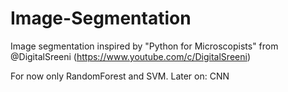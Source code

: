 # Image-Segmentation

Image segmentation inspired by "Python for Microscopists" from @DigitalSreeni (https://www.youtube.com/c/DigitalSreeni)

For now only RandomForest and SVM.
Later on: CNN

